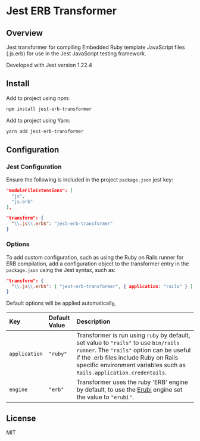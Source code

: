 # Jest ERB Transformer

## Overview 

Jest transformer for compiling Embedded Ruby template JavaScript files (.js.erb) for use in the Jest JavaScript testing framework.

Developed with Jest version 1.22.4

## Install

Add to project using npm:

```sh
npm install jest-erb-transformer
```

Add to project using Yarn:

```sh
yarn add jest-erb-transformer
```

## Configuration

### Jest Configuration

Ensure the following is included in the project ```package.json``` jest key:

```json
"moduleFileExtensions": [
  "js",
  "js.erb"
],
```

```json
"transform": {
  "\\.js\\.erb$": "jest-erb-transformer"
}
```

### Options

To add custom configuration, such as using the Ruby on Rails runner for ERB compilation, add a configuration object to the transformer entry in the ```package.json``` using the Jest syntax, such as:

```json
"transform": {
  "\\.js\\.erb$": [ "jest-erb-transformer", { application: "rails" } ]
}
```

Default options will be applied automatically, 

| Key | Default Value | Description |
| :--- | :--- | :--- |
| ```application``` | ```"ruby"``` | Transformer is run using ```ruby``` by default, set value to ```"rails"``` to use ```bin/rails runner```. The ```"rails"``` option can be useful if the .erb files include Ruby on Rails specific environment variables such as ```Rails.application.credentails```. |
| ```engine``` | ```"erb"``` | Transformer uses the ruby 'ERB' engine by default, to use the [Erubi](https://github.com/jeremyevans/erubi) engine set the value to ```"erubi"```. |


## License

MIT